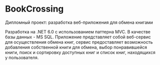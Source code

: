 # BookCrossing
Дипломный проект: разработка веб-приложения для обмена книгами

Разработка на .NET 6.0 с использованием паттерна MVC. В качестве базы данных - MS SQL. Приложение представляет собой веб-сервис для осуществления обмена книг, сервис предоставляет возможность добавления собственной книги для обмена, выбор понравившейся книги, поиск и сортировку доступных книг и список книг, находящихся у пользователя.
